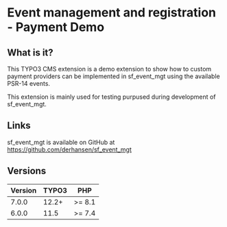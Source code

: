 Event management and registration - Payment Demo
================================================

## What is it?

This TYPO3 CMS extension is a demo extension to show how to custom payment
providers can be implemented in sf_event_mgt using the available PSR-14 events.

This extension is mainly used for testing purpused during development of sf_event_mgt.

## Links

sf_event_mgt is available on GitHub at https://github.com/derhansen/sf_event_mgt

## Versions

| Version | TYPO3     | PHP       |
|---------|-----------|-----------|
| 7.0.0   | 12.2+     | >= 8.1    |
| 6.0.0   | 11.5      | >= 7.4    |
